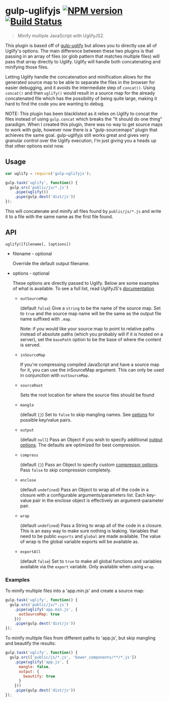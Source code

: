 # gulp-uglifyjs [![NPM version][npm-image]][npm-url] [![Build Status][travis-image]][travis-url]

> Minify multiple JavaScript with UglifyJS2.

This plugin is based off of [gulp-uglify](https://github.com/terinjokes/gulp-uglify)
but allows you to directly use all of Uglify's options. The main difference
between these two plugins is that passing in an array of files (or glob pattern
that matches multiple files) will pass that array directly to Uglify. Uglify
will handle both concatenating and minifying those files.

Letting Uglify handle the concatenation and minification allows for the
generated source map to be able to separate the files in the browser for easier
debugging, and it avoids the intermediate step of `concat()`. Using `concat()`
and then `uglify()` would result in a source map for the already concatenated
file which has the possibility of being quite large, making it hard to find the
code you are wanting to debug.

NOTE: This plugin has been blacklisted as it relies on Uglify to concat the files
instead of using `gulp.concat` which breaks the "It should do one thing" paradigm.
When I created this plugin, there was no way to get source maps to work with gulp,
however now there is a "gulp-sourcemaps" plugin that achieves the same goal.
gulp-uglifyjs still works great and gives very granular control over the Uglify
execution, I'm just giving you a heads up that other options exist now.

## Usage

```javascript
var uglify = require('gulp-uglifyjs');

gulp.task('uglify', function() {
  gulp.src('public/js/*.js')
    .pipe(uglify())
    .pipe(gulp.dest('dist/js'))
});
```

This will concatenate and minify all files found by `public/js/*.js` and write
it to a file with the same name as the first file found.

## API

`uglify([filename], [options])`

- filename - optional

  Override the default output filename.

- options - optional

  These options are directly passed to Uglify. Below are some examples of what
  is available. To see a full list, read UglifyJS's [documentation](https://github.com/mishoo/UglifyJS2/#api-reference)

  - `outSourceMap`

    (default `false`) Give a `string` to be the name of the source map. Set to
    `true` and the source map name will be the same as the output file name
    suffixed with `.map`.

    Note: if you would like your source map to point to relative paths instead
    of absolute paths (which you probably will if it is hosted on a server), set
    the `basePath` option to be the base of where the content is served.

  - `inSourceMap`

    If you're compressing compiled JavaScript and have a source map for it, you
    can use the inSourceMap argument. This can only be used in conjunction with
    `outSourceMap`.

  - `sourceRoot`

    Sets the root location for where the source files should be found

  - `mangle`

    (default `{}`) Set to `false` to skip mangling names. See [options](https://github.com/mishoo/UglifyJS2/blob/e37b67d013c4537a36bb3c24f4f99e72efbf6d4b/lib/scope.js#L328) for possible key/value pairs.

  - `output`

    (default `null`) Pass an Object if you wish to specify additional [output options](http://lisperator.net/uglifyjs/codegen).
    The defaults are optimized for best compression.

  - `compress`

    (default `{}`) Pass an Object to specify custom [compressor options](http://lisperator.net/uglifyjs/compress).
    Pass `false` to skip compression completely.

  - `enclose`

    (default `undefined`) Pass an Object to wrap all of the code in a closure
    with a configurable arguments/parameters list. Each key-value pair in the
    enclose object is effectively an argument-parameter pair.

  - `wrap`

    (default `undefined`) Pass a String to wrap all of the code in a closure.
    This is an easy way to make sure nothing is leaking. Variables that need to
    be public `exports` and `global` are made available. The value of wrap is
    the global variable exports will be available as.

  - `exportAll`

    (default `false`) Set to `true` to make all global functions and variables
    available via the `export` variable. Only available when using `wrap`.

### Examples

To minify multiple files into a 'app.min.js' and create a source map:

```js
gulp.task('uglify', function() {
  gulp.src('public/js/*.js')
    .pipe(uglify('app.min.js', {
      outSourceMap: true
    }))
    .pipe(gulp.dest('dist/js'))
});
```

To minify multiple files from different paths to 'app.js', but skip mangling
and beautify the results:

```js
gulp.task('uglify', function() {
  gulp.src(['public/js/*.js', 'bower_components/**/*.js'])
    .pipe(uglify('app.js', {
      mangle: false,
      output: {
        beautify: true
      }
    }))
    .pipe(gulp.dest('dist/js'))
});
```

[npm-image]: http://img.shields.io/npm/v/gulp-uglifyjs.svg
[npm-url]: https://www.npmjs.org/package/gulp-uglifyjs/

[downloads-image]: http://img.shields.io/npm/dm/gulp-uglifyjs.svg

[travis-url]: https://travis-ci.org/craigjennings11/gulp-uglifyjs
[travis-image]: https://travis-ci.org/craigjennings11/gulp-uglifyjs.svg?branch=master
